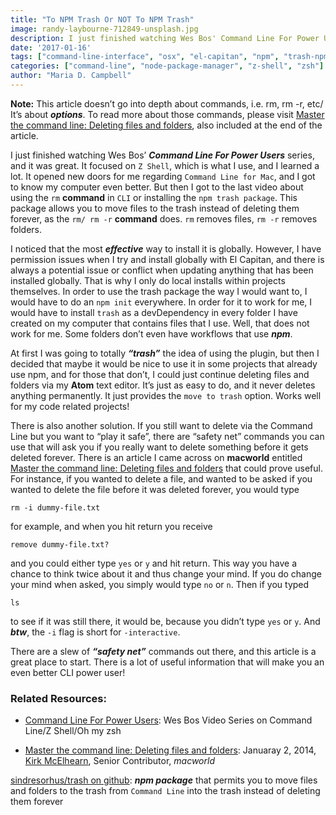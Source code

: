 ```yaml
---
title: "To NPM Trash Or NOT To NPM Trash"
image: randy-laybourne-712849-unsplash.jpg
description: I just finished watching Wes Bos' Command Line For Power Users series, and it was great.
date: '2017-01-16'
tags: ["command-line-interface", "osx", "el-capitan", "npm", "trash-npm-package", "local-installs", "global-installs", "atom-text-editor","rm-command", "zsh", "z-shell", "unix"]
categories: ["command-line", "node-package-manager", "z-shell", "zsh"]
author: "Maria D. Campbell"
---
```


**Note:** This article doesn’t go into depth about commands, i.e. rm, rm -r, etc/ It’s about ***options***. To read more about those commands, please visit [Master the command line: Deleting files and folders](https://www.macworld.com/article/2082021/master-the-command-line-deleting-files-and-folders.html), also included at the end of the article.

I just finished watching Wes Bos’ ***Command Line For Power Users*** series, and it was great. It focused on `Z Shell`, which is what I use, and I learned a lot. It opened new doors for me regarding `Command Line for Mac`, and I got to know my computer even better. But then I got to the last video about using the `rm` **command** in `CLI` or installing the `npm trash package`. This package allows you to move files to the trash instead of deleting them forever, as the `rm/ rm -r` **command** does. `rm` removes files, `rm -r` removes folders.

I noticed that the most ***effective*** way to install it is globally. However, I have permission issues when I try and install globally with El Capitan, and there is always a potential issue or conflict when updating anything that has been installed globally. That is why I only do local installs within projects themselves. In order to use the trash package the way I would want to, I would have to do an `npm init` everywhere. In order for it to work for me, I would have to install `trash` as a devDependency in every folder I have created on my computer that contains files that I use. Well, that does not work for me. Some folders don’t even have workflows that use ***npm***.

At first I was going to totally ***“trash”*** the idea of using the plugin, but then I decided that maybe it would be nice to use it in some projects that already use npm, and for those that don’t, I could just continue deleting files and folders via my **Atom** text editor. It’s just as easy to do, and it never deletes anything permanently. It just provides the `move to trash` option. Works well for my code related projects!

There is also another solution. If you still want to delete via the Command Line but you want to “play it safe”, there are “safety net” commands you can use that will ask you if you really want to delete something before it gets deleted forever. There is an article I came across on **macworld** entitled [Master the command line: Deleting files and folders](https://www.macworld.com/article/2082021/master-the-command-line-deleting-files-and-folders.html) that could prove useful. For instance, if you wanted to delete a file, and wanted to be asked if you wanted to delete the file before it was deleted forever, you would type

```shell
rm -i dummy-file.txt
```

for example, and when you hit return you receive

```shell
remove dummy-file.txt?
```

and you could either type `yes` or `y` and hit return. This way you have a chance to think twice about it and thus change your mind. If you do change your mind when asked, you simply would type `no` or `n`. Then if you typed

```shell
ls
```

to see if it was still there, it would be, because you didn’t type `yes` or `y`. And ***btw***, the `-i` flag is short for `-interactive`.

There are a slew of ***“safety net”*** commands out there, and this article is a great place to start. There is  a lot of useful information that will make you an even better CLI power user!

### Related Resources:

+ [Command Line For Power Users](https://commandlinepoweruser.com/): Wes Bos Video Series on Command Line/Z Shell/Oh my zsh

+ [Master the command line: Deleting files and folders](https://www.macworld.com/article/2082021/master-the-command-line-deleting-files-and-folders.html): Januaray 2, 2014, [Kirk McElhearn](https://www.macworld.com/author/Kirk-McElhearn/), Senior Contributor, *macworld*

[sindresorhus/trash on github](https://github.com/sindresorhus/trash): ***npm package*** that permits you to move files and folders to the trash from `Command Line` into the trash instead of deleting them forever